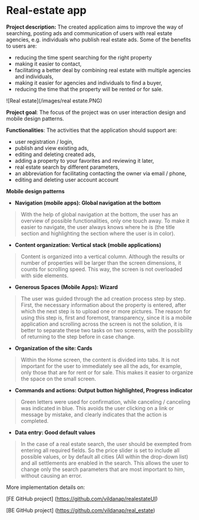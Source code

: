 # Real-estate app

**Project description:** The created application aims to improve the way of searching, posting ads and communication of users with real estate agencies, e.g. individuals who publish real estate ads.
Some of the benefits to users are: 
- reducing the time spent searching for the right property
- making it easier to contact, 
- facilitating a better deal by combining real estate with multiple agencies and individuals, 
- making it easier for agencies and individuals to find a buyer,
- reducing the time that the property will be rented or for sale. 

![Real estate](/images/real estate.PNG)

**Project goal**: The focus of the project was on user interaction design and mobile design patterns.

**Functionalities**:
The activities that the application should support are:
- user registration / login,
- publish and view existing ads,
- editing and deleting created ads,
- adding a property to your favorites and reviewing it later,
- real estate search by different parameters,
- an abbreviation for facilitating contacting the owner via email / phone,
- editing and deleting user account account

**Mobile design patterns**
- **Navigation (mobile apps): Global navigation at the bottom**
> With the help of global navigation at the bottom, the user has an overview of possible functionalities, only one touch away. To make it easier to navigate, the user always knows where he is (the title section and highlighting the section where the user is in color).
- **Content organization: Vertical stack (mobile applications)**
> Content is organized into a vertical column. Although the results or number of properties will be larger than the screen dimensions, it counts for scrolling speed. This way, the screen is not overloaded with side elements.
- **Generous Spaces (Mobile Apps): Wizard**
> The user was guided through the ad creation process step by step. First, the necessary information about the property is entered, after which the next step is to upload one or more pictures. The reason for using this step is, first and foremost, transparency, since it is a mobile application and scrolling across the screen is not the solution, it is better to separate these two tasks on two screens, with the possibility of returning to the step before in case change.
- **Organization of the site: Cards**
> Within the Home screen, the content is divided into tabs. It is not important for the user to immediately see all the ads, for example, only those that are for rent or for sale. This makes it easier to organize the space on the small screen.
- **Commands and actions: Output button highlighted, Progress indicator**
> Green letters were used for confirmation, while canceling / canceling was indicated in blue. This avoids the user clicking on a link or message by mistake, and clearly indicates that the action is completed.
- **Data entry: Good default values**
> In the case of a real estate search, the user should be exempted from entering all required fields. So the price slider is set to include all possible values, or by default all cities (All within the drop-down list) and all settlements are enabled in the search. This allows the user to change only the search parameters that are most important to him, without causing an error.

More implementation details on:

[FE GitHub project] (https://github.com/vildanap/realestateUI)

[BE GitHub project] (https://github.com/vildanap/real_estate)
